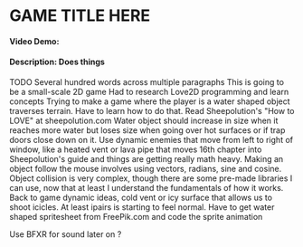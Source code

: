 # GAME TITLE HERE
#### Video Demo: <insert url>
#### Description: Does things
TODO Several hundred words across multiple paragraphs
This is going to be a small-scale 2D game
Had to research Love2D programming and learn concepts
Trying to make a game where the player is a water shaped object traverses terrain. Have to learn how to do that. 
Read Sheepolution's "How to LOVE" at sheepolution.com
Water object should increase in size when it reaches more water but loses size when going over hot surfaces or if trap doors close down on it.
Use dynamic enemies that move from left to right of window, like a heated vent or lava pipe that moves
16th chapter into Sheepolution's guide and things are getting really math heavy. Making an object follow the mouse involves using vectors, radians, sine and cosine.
Object collision is very complex, though there are some pre-made libraries I can use, now that at least I understand the fundamentals of how it works.
Back to game dynamic ideas, cold vent or icy surface that allows us to shoot icicles.
At least ipairs is starting to feel normal.
Have to get water shaped spritesheet from FreePik.com and code the sprite animation

Use BFXR for sound later on ?